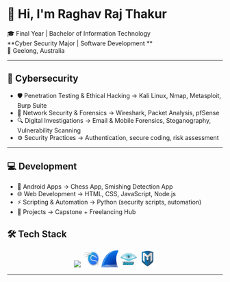 # 👋 Hi, I'm Raghav Raj Thakur  

🎓 Final Year | Bachelor of Information Technology  
**Cyber Security Major | Software Development **  
📍 Geelong, Australia  

---

## 🔐 Cybersecurity 
- 🛡️ Penetration Testing & Ethical Hacking → Kali Linux, Nmap, Metasploit, Burp Suite  
- 📡 Network Security & Forensics → Wireshark, Packet Analysis, pfSense  
- 🔍 Digital Investigations → Email & Mobile Forensics, Steganography, Vulnerability Scanning  
- ⚙️ Security Practices → Authentication, secure coding, risk assessment  

---

## 💻 Development 
- 📱 Android Apps → Chess App, Smishing Detection App  
- 🌐 Web Development → HTML, CSS, JavaScript, Node.js  
- ⚡ Scripting & Automation → Python (security scripts, automation)  
- 🎯 Projects → Capstone + Freelancing Hub  

## 🛠️ Tech Stack
<p align="center">
  <!-- Core -->
  <img src="https://skillicons.dev/icons?i=python,cpp,git,github,mongodb,linux" />

  <!-- Cybersecurity -->
  <img src="kali-dragon-icon.svg" alt="Kali Linux" width="40" height="40"/>
  <img src="wireshark-logo-big.CkRjSOaC_2eT4Ah.png" alt="Wireshark" width="40" height="40"/>
  <img src="Nmap-practice-lab1.png" alt="Nmap" width="40" height="40"/>
  <img src="download.png" alt="Metasploit" width="40" height="40"/>
</p>

---
